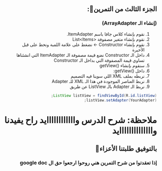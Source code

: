 <div dir="rtl">

  ## الجزء الثالث من التمرين🤩:
  ### (إنشاء الـ ArrayAdapter)
  
  1) نقوم بإنشاء كلاس جافا باسم ItemAdapter.
  2) نقوم بإنشاء متغير مصفوفة <List<Items
  3) نقوم بإنشاء Constructor -> نضغط على علامة اللمبة ونحط على قبل الأخيرة
  4) داخل الـ Constructor نضع قيمة مصفوفة الـ ItemAdapter التي انشئناها تساوي قيمة المصفوفة التي بداخل الـ Constructor
  5) سنقوم بإنشاء ()getView 
  6) داخل ()getView:
  7) نربطه بملف XML اللي سوينا فيه التصميم
  8) نربط العناصر الموجودة في هذا الـ XML للـ Adapter
  9) نربط الـ Adapter بالـ ListView عن طريق
  ```Java
  ListView listView = findViewById(R.id.listView);
  listView.setAdapter(YourAdapter);
  ```
  
  # ملاحظة: شرح الدرس واااااااااااايد راح يفيدنا واااااااااااااايد
 
## بالتوفيق طلبتنا الأعزاء🤗
  
  
  ### إذا تعقدتوا من شرح التمرين هني روحوا ارجعوا حق ال google doc

  
